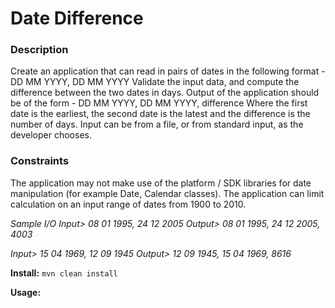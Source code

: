# Date Difference 
 
### Description
Create an application that can read in pairs of dates in the following format -  DD MM YYYY, DD MM YYYY 
Validate the input data, and compute the difference between the two dates in days. 
Output of the application should be of the form -  DD MM YYYY, DD MM YYYY, difference 
Where the first date is the earliest, the second date is the latest and the difference is the number of days. 
Input can be from a file, or from standard input, as the developer chooses. 
 
### Constraints
The application may not make use of the platform / SDK libraries for date manipulation (for example Date, Calendar classes). 
The application can limit calculation on an input range of dates from 1900 to 2010. 
 
*Sample I/O Input>  08 01 1995, 24 12 2005 Output>  08 01 1995, 24 12 2005, 4003*
 
*Input>  15 04 1969, 12 09 1945 Output> 12 09 1945, 15 04 1969, 8616*
 
 
**Install:**
```mvn clean install```

**Usage:**
```
```
